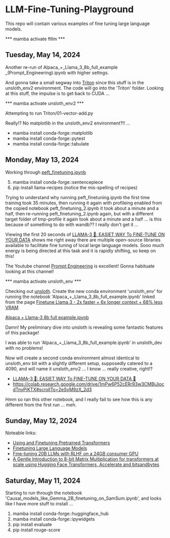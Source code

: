 # LLM-Fine-Tuning-Playground

This repo will contain various examples of fine tuning large language models.

*** mamba activate ftllm ***

## Tuesday, May 14, 2024

Another re-run of Alpaca_+_Llama_3_8b_full_example _(Prompt_Engineering).ipynb with higher settngs.

And gonna take a small segway into [Triton](https://triton-lang.org/main/index.html) since this stuff is in the unsloth_env2 environment. The code will go into the 'Triton' folder. Looking at this stuff, the impulse is to get back to CUDA ... 

*** mamba activate unsloth_env2 ***

Attempting to run Triton/01-vector-add.py

Really!? No matplotlib in the unsloth_env2 environment?!! ...

* mamba install conda-forge::matplotlib
* mamba install conda-forge::pytest
* mamba install conda-forge::tabulate

## Monday, May 13, 2024

Working through [peft_finetuning.ipynb](https://github.com/meta-llama/llama-recipes/blob/main/recipes/finetuning/huggingface_trainer/peft_finetuning.ipynb)

5) mamba install conda-forge::sentencepiece
6) pip install llama-recipes (notice the mis-spelling of recipes)

Trying to understand why running peft_finetuning.ipynb the first time training took 35 minutes, then running it again with profileing enabled from the copied notebook peft_finetuning_2.ipynb it took about a minute and a half, then re-running peft_finetuning_2.ipynb again, but with a different target folder of tmp-profile it again took about a minute and a half ... is this because of something to do with wandb?? I really don't get it ... 

Viewing the first 20 seconds of [LLAMA-3 🦙: EASIET WAY To FINE-TUNE ON YOUR DATA](https://www.youtube.com/watch?v=aQmoog_s8HE) shows me right away there are multiple open-source libraries available to facilitate fine tuning of local large language models. Sooo much energy is being directed at this task and it is rapidly shifting, so keep on this!

The Youtube channel [Prompt Engineering](https://www.youtube.com/@engineerprompt/featured) is excellent! Gonna habituate looking at this channel! 

*** mamba activate unsloth_env ***

Checking out [unsloth](https://github.com/unslothai/unsloth). Create the new conda environment 'unsloth_env' for running the notebook 'Alpaca_+_Llama_3_8b_full_example.ipynb' linked from the page [Finetune Llama 3 - 2x faster + 6x longer context + 68% less VRAM](https://unsloth.ai/blog/llama3)

[Alpaca + Llama-3 8b full example.ipynb](https://colab.research.google.com/drive/135ced7oHytdxu3N2DNe1Z0kqjyYIkDXp?usp=sharing)

Damn! My preliminary dive into unsloth is revealing some fantastic features of this package!

I was able to run 'Alpaca_+_Llama_3_8b_full_example.ipynb' in unsloth_dev with no problems!

Now will create a second conda environment almost identical to unsloth_env bit with a slightly different setup, supposedly catered to a 4090, and will name it unsloth_env2 ... I know ... really creative, right!?

* [LLAMA-3 🦙: EASIET WAY To FINE-TUNE ON YOUR DATA 🙌](https://www.youtube.com/watch?v=aQmoog_s8HE)
* https://colab.research.google.com/drive/1mPw6P52cERr93w3CMBiJjocdTnyPiKTX#scrollTo=2eSvM9zX_2d3

Hmm so ran this other notebook, and I really fail to see how this is any different from the first run ... meh. 

## Sunday, May 12, 2024

Noteable links:

* [Using and Finetuning Pretrained Transformers](https://magazine.sebastianraschka.com/p/using-and-finetuning-pretrained-transformers)
* [Finetuning Large Language Models](https://magazine.sebastianraschka.com/p/finetuning-large-language-models)
* [Fine-tuning 20B LLMs with RLHF on a 24GB consumer GPU](https://huggingface.co/blog/trl-peft)
* [A Gentle Introduction to 8-bit Matrix Multiplication for transformers at scale using Hugging Face Transformers, Accelerate and bitsandbytes](https://huggingface.co/blog/hf-bitsandbytes-integration)

## Saturday, May 11, 2024

Starting to run through the notebook 'Causal_models_like_Gemma_2B_finetuning_on_SamSum.ipynb', and looks like I have more stuff to install ...

 1) mamba install conda-forge::huggingface_hub
 2) mamba install conda-forge::ipywidgets
 3) pip install evaluate
 4) pip install rouge-score


